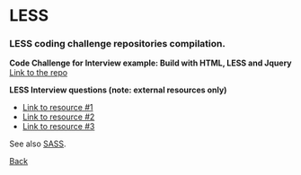 # LESS
### LESS coding challenge repositories compilation.

**Code Challenge for Interview example: Build with HTML, LESS and Jquery**
[Link to the repo](https://github.com/yolixtly/magic-cube)

**LESS Interview questions (note: external resources only)**
- [Link to resource #1](https://www.javatpoint.com/less-interview-questions-and-answers)
- [Link to resource #2](https://www.tutorialride.com/less-interview/less-interview-questions.htm)
- [Link to resource #3](https://www.freetimelearning.com/interview-questions/less-interview-questions.php)

See also [SASS](./../sass/README.md).

[Back](./../README.md)